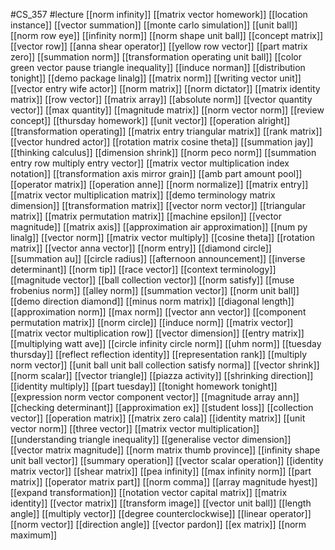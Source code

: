#CS_357
#lecture
[[norm infinity]]
[[matrix vector homework]]
[[location instance]]
[[vector summation]]
[[monte carlo simulation]]
[[unit ball]]
[[norm row eye]]
[[infinity norm]]
[[norm shape unit ball]]
[[concept matrix]]
[[vector row]]
[[anna shear operator]]
[[yellow row vector]]
[[part matrix zero]]
[[summation norm]]
[[transformation operating unit ball]]
[[color green vector pause triangle inequality]]
[[induce norman]]
[[distribution tonight]]
[[demo package linalg]]
[[matrix norm]]
[[writing vector unit]]
[[vector entry wife actor]]
[[norm matrix]]
[[norm dictator]]
[[matrix identity matrix]]
[[row vector]]
[[matrix array]]
[[absolute norm]]
[[vector quantity vector]]
[[max quantity]]
[[magnitude matrix]]
[[norm vector norm]]
[[review concept]]
[[thursday homework]]
[[unit vector]]
[[operation alright]]
[[transformation operating]]
[[matrix entry triangular matrix]]
[[rank matrix]]
[[vector hundred actor]]
[[rotation matrix cosine theta]]
[[summation jay]]
[[thinking calculus]]
[[dimension shrink]]
[[norm peco norm]]
[[summation entry row multiply entry vector]]
[[matrix vector multiplication index notation]]
[[transformation axis mirror grain]]
[[amb part amount pool]]
[[operator matrix]]
[[operation anne]]
[[norm normalize]]
[[matrix entry]]
[[matrix vector multiplication matrix]]
[[demo terminology matrix dimension]]
[[transformation matrix]]
[[vector norm vector]]
[[triangular matrix]]
[[matrix permutation matrix]]
[[machine epsilon]]
[[vector magnitude]]
[[matrix axis]]
[[approximation air approximation]]
[[num py linalg]]
[[vector norm]]
[[matrix vector multiply]]
[[cosine theta]]
[[rotation matrix]]
[[vector anna vector]]
[[norm entry]]
[[diamond circle]]
[[summation au]]
[[circle radius]]
[[afternoon announcement]]
[[inverse determinant]]
[[norm tip]]
[[race vector]]
[[context terminology]]
[[magnitude vector]]
[[ball collection vector]]
[[norm satisfy]]
[[muse frobenius norm]]
[[alley norm]]
[[summation vector]]
[[norm unit ball]]
[[demo direction diamond]]
[[minus norm matrix]]
[[diagonal length]]
[[approximation norm]]
[[max norm]]
[[vector ann vector]]
[[component permutation matrix]]
[[norm circle]]
[[induce norm]]
[[matrix vector]]
[[matrix vector multiplication row]]
[[vector dimension]]
[[entry matrix]]
[[multiplying watt ave]]
[[circle infinity circle norm]]
[[uhm norm]]
[[tuesday thursday]]
[[reflect reflection identity]]
[[representation rank]]
[[multiply norm vector]]
[[unit ball unit ball collection satisfy norma]]
[[vector shrink]]
[[norm scalar]]
[[vector triangle]]
[[piazza activity]]
[[shrinking direction]]
[[identity multiply]]
[[part tuesday]]
[[tonight homework tonight]]
[[expression norm vector component vector]]
[[magnitude array ann]]
[[checking determinant]]
[[approximation ex]]
[[student loss]]
[[collection vector]]
[[operation matrix]]
[[matrix zero cala]]
[[identity matrix]]
[[unit vector norm]]
[[three vector]]
[[matrix vector multiplication]]
[[understanding triangle inequality]]
[[generalise vector dimension]]
[[vector matrix magnitude]]
[[norm matrix thumb province]]
[[infinity shape unit ball vector]]
[[summary operation]]
[[vector scalar operation]]
[[identity matrix vector]]
[[shear matrix]]
[[pea infinity]]
[[max infinity norm]]
[[part matrix]]
[[operator matrix part]]
[[norm comma]]
[[array magnitude hyest]]
[[expand transformation]]
[[notation vector capital matrix]]
[[matrix identity]]
[[vector matrix]]
[[transform image]]
[[vector unit ball]]
[[length angle]]
[[multiply vector]]
[[degree counterclockwise]]
[[linear operator]]
[[norm vector]]
[[direction angle]]
[[vector pardon]]
[[ex matrix]]
[[norm maximum]]

